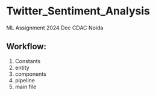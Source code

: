 # Twitter_Sentiment_Analysis
ML Assignment 2024 Dec CDAC Noida

## Workflow:

1. Constants
2. entity
3. components
4. pipeline
5. main file